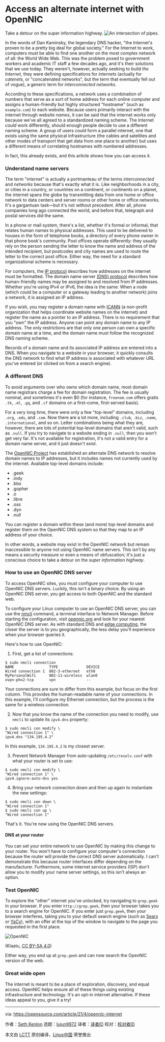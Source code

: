 [#]: subject: (Access an alternate internet with OpenNIC)
[#]: via: (https://opensource.com/article/21/4/opennic-internet)
[#]: author: (Seth Kenlon https://opensource.com/users/seth)
[#]: collector: (lujun9972)
[#]: translator: (geekpi)
[#]: reviewer: ( )
[#]: publisher: ( )
[#]: url: ( )

Access an alternate internet with OpenNIC
======
Take a detour on the super information highway.
![An intersection of pipes.][1]

In the words of Dan Kaminsky, the legendary DNS hacker, "the Internet's proven to be a pretty big deal for global society." For the Internet to work, computers must be able to find one another on the most complex network of all: the World Wide Web. This was the problem posed to government workers and academic IT staff a few decades ago, and it's their solutions that we use today. They weren't, however, actually seeking to build _the Internet_, they were defining specifications for _internets_ (actually for _catenets_, or "concatenated networks", but the term that eventually fell out of vogue), a generic term for _interconnected networks_.

According to these specifications, a network uses a combination of numbers that serve as a sort of home address for each online computer and assigns a human-friendly but highly structured "hostname" (such as `example.com`) to each website. Because users primarily interact with the internet through website _names_, it can be said that the internet works only because we've all agreed to a standardized naming scheme. The Internet _could_ work differently, should enough people decide to use a different naming scheme. A group of users could form a parallel internet, one that exists using the same physical infrastructure (the cables and satellites and other modes of transport that get data from one place to another) but uses a different means of correlating hostnames with numbered addresses.

In fact, this already exists, and this article shows how you can access it.

### Understand name servers

The term "internet" is actually a portmanteau of the terms _interconnected_ and _networks_ because that's exactly what it is. Like neighborhoods in a city, or cities in a country, or countries on a continent, or continents on a planet, the internet spans the globe by transmitting data from one home or office network to data centers and server rooms or other home or office networks. It's a gargantuan task—but it's not without precedent. After all, phone companies long ago connected the world, and before that, telegraph and postal services did the same.

In a phone or mail system, there's a list, whether it's formal or informal, that relates human names to physical addresses. This used to be delivered to houses in the form of telephone books, a directory of every phone owner in that phone book's community. Post offices operate differently: they usually rely on the person sending the letter to know the name and address of the intended recipient, but postcodes and city names are used to route the letter to the correct post office. Either way, the need for a standard organizational scheme is necessary.

For computers, the [IP protocol][2] describes how addresses on the internet must be formatted. The domain name server [(DNS) protocol][3] describes how human-friendly names may be assigned to and resolved from IP addresses. Whether you're using IPv4 or IPv6, the idea is the same: When a node (which could be a computer or a gateway leading to another network) joins a network, it is assigned an IP address.

If you wish, you may register a domain name with [ICANN][4] (a non-profit organization that helps coordinate website names on the internet) and register the name as a pointer to an IP address. There is no requirement that you "own" the IP address. Anyone can point any domain name to any IP address. The only restrictions are that only one person can own a specific domain name at a time, and the domain name must follow the recognized DNS naming scheme.

Records of a domain name and its associated IP address are entered into a DNS. When you navigate to a website in your browser, it quickly consults the DNS network to find what IP address is associated with whatever URL you've entered (or clicked on from a search engine).

### A different DNS

To avoid arguments over who owns which domain name, most domain name registrars charge a fee for domain registration. The fee is usually nominal, and sometimes it's even $0 (for instance, `freenom.com` offers gratis `.tk`, `.ml`, `.gq`, and `.cf` domains on a first-come, first-served basis).

For a very long time, there were only a few "top-level" domains, including `.org`, `.edu`, and `.com`. Now there are a lot more, including `.club`, `.biz`, `.name`, `.international`, and so on. Letter combinations being what they are, however, there are lots of potential top-level domains that aren't valid, such as `.null`. If you try to navigate to a website ending in `.null`, then you won't get very far. It's not available for registration, it's not a valid entry for a domain name server, and it just doesn't exist.

The [OpenNIC Project][5] has established an alternate DNS network to resolve domain names to IP addresses, but it includes names not currently used by the internet. Available top-level domains include:

  * .geek
  * .indy
  * .bbs
  * .gopher
  * .o
  * .libre
  * .oss
  * .dyn
  * .null



You can register a domain within these (and more) top-level domains and register them on the OpenNIC DNS system so that they map to an IP address of your choice.

In other words, a website may exist in the OpenNIC network but remain inaccessible to anyone not using OpenNIC name servers. This isn't by any means a security measure or even a means of obfuscation; it's just a conscious choice to take a detour on the _super information highway_.

### How to use an OpenNIC DNS server

To access OpenNIC sites, you must configure your computer to use OpenNIC DNS servers. Luckily, this isn't a binary choice. By using an OpenNIC DNS server, you get access to both OpenNIC and the standard web.

To configure your Linux computer to use an OpenNIC DNS server, you can use the [nmcli][6] command, a terminal interface to Network Manager. Before starting the configuration, visit [opennic.org][5] and look for your nearest OpenNIC DNS server. As with standard DNS and [edge computing][7], the closer the server is to you geographically, the less delay you'll experience when your browser queries it.

Here's how to use OpenNIC:

  1. First, get a list of connections:


```
$ sudo nmcli connection
NAME                TYPE             DEVICE
Wired connection 1  802-3-ethernet   eth0
MyPersonalWifi      802-11-wireless  wlan0
ovpn-phx2-tcp       vpn              --
```

Your connections are sure to differ from this example, but focus on the first column. This provides the human-readable name of your connections. In this example, I'll configure my Ethernet connection, but the process is the same for a wireless connection.

  2. Now that you know the name of the connection you need to modify, use `nmcli` to update its `ipv4.dns` property:


```
$ sudo nmcli con modify \
"Wired connection 1" \
ipv4.dns "134.195.4.2"
```

In this example, `134.195.4.2` is my closest server.

  3. Prevent Network Manager from auto-updating `/etc/resolv.conf` with what your router is set to use:


```
$ sudo nmcli con modify \
"Wired connection 1" \
ipv4.ignore-auto-dns yes
```

  4. Bring your network connection down and then up again to instantiate the new settings:


```
$ sudo nmcli con down \
"Wired connection 1"
$ sudo nmcli con up \
"Wired connection 1"
```




That's it. You're now using the OpenNIC DNS servers.

#### DNS at your router

You can set your entire network to use OpenNIC by making this change to your router. You won't have to configure your computer's connection because the router will provide the correct DNS server automatically. I can't demonstrate this because router interfaces differ depending on the manufacturer. Furthermore, some internet service providers (ISP) don't allow you to modify your name server settings, so this isn't always an option.

### Test OpenNIC

To explore the "other" internet you've unlocked, try navigating to `grep.geek` in your browser. If you enter `http://grep.geek`, then your browser takes you to a search engine for OpenNIC. If you enter just `grep.geek`, then your browser interferes, taking you to your default search engine (such as [Searx][8] or [YaCy][9]), with an offer at the top of the window to navigate to the page you requested in the first place.

![OpenNIC][10]

(Klaatu, [CC BY-SA 4.0][11])

Either way, you end up at `grep.geek` and can now search the OpenNIC version of the web.

### Great wide open

The internet is meant to be a place of exploration, discovery, and equal access. OpenNIC helps ensure all of these things using existing infrastructure and technology. It's an opt-in internet alternative. If these ideas appeal to you, give it a try!

--------------------------------------------------------------------------------

via: https://opensource.com/article/21/4/opennic-internet

作者：[Seth Kenlon][a]
选题：[lujun9972][b]
译者：[译者ID](https://github.com/译者ID)
校对：[校对者ID](https://github.com/校对者ID)

本文由 [LCTT](https://github.com/LCTT/TranslateProject) 原创编译，[Linux中国](https://linux.cn/) 荣誉推出

[a]: https://opensource.com/users/seth
[b]: https://github.com/lujun9972
[1]: https://opensource.com/sites/default/files/styles/image-full-size/public/lead-images/LAW-Internet_construction_9401467_520x292_0512_dc.png?itok=RPkPPtDe (An intersection of pipes.)
[2]: https://tools.ietf.org/html/rfc791
[3]: https://tools.ietf.org/html/rfc1035
[4]: https://www.icann.org/resources/pages/register-domain-name-2017-06-20-en
[5]: http://opennic.org
[6]: https://opensource.com/article/20/7/nmcli
[7]: https://opensource.com/article/17/9/what-edge-computing
[8]: http://searx.me
[9]: https://opensource.com/article/20/2/open-source-search-engine
[10]: https://opensource.com/sites/default/files/uploads/did-you-mean.jpg (OpenNIC)
[11]: https://creativecommons.org/licenses/by-sa/4.0/
